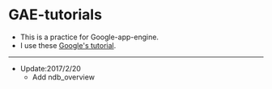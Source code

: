 # GAE-tutorials

* This is a practice for Google-app-engine.
* I use these [Google's tutorial](https://cloud.google.com/appengine/docs/python/).


---

* Update:2017/2/20
  - Add ndb_overview
